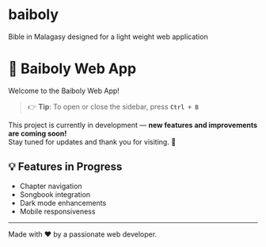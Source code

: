 # baiboly
Bible in Malagasy designed for a light weight web application

# 📖 Baiboly Web App

Welcome to the Baiboly Web App!

> 👉 **Tip**: To open or close the sidebar, press **`Ctrl + B`**

This project is currently in development — **new features and improvements are coming soon!**  
Stay tuned for updates and thank you for visiting. 🙏

## 💡 Features in Progress
- Chapter navigation
- Songbook integration
- Dark mode enhancements
- Mobile responsiveness

---

Made with ❤️ by a passionate web developer.
